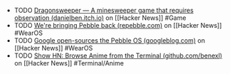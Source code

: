 - TODO [Dragonsweeper — A minesweeper game that requires observation (danielben.itch.io)](https://news.ycombinator.com/item?id=42812157) on [[Hacker News]] #Game
- TODO [We're bringing Pebble back (repebble.com)](https://news.ycombinator.com/item?id=42845091) on [[Hacker News]] #WearOS
- TODO [Google open-sources the Pebble OS (googleblog.com)](https://news.ycombinator.com/item?id=42845070) on [[Hacker News]] #WearOS
- TODO [Show HN: Browse Anime from the Terminal (github.com/benexl)](https://news.ycombinator.com/item?id=42828459) on [[Hacker News]] #Terminal/Anime